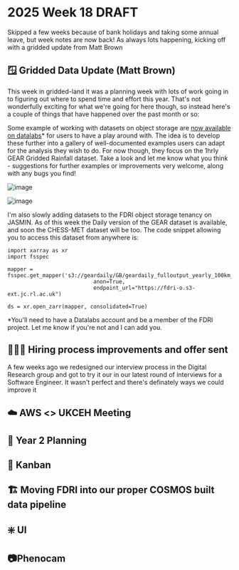 # 2025 Week 18 DRAFT

Skipped a few weeks because of bank holidays and taking some annual leave, but week notes are now back! As always lots happening, kicking off with a gridded update from Matt Brown

## 🪟 Gridded Data Update (Matt Brown)

This week in gridded-land it was a planning week with lots of work going in to figuring out where to spend time and effort this year. That's not wonderfully exciting for what we're going for here though, so instead here's a couple of things that have happened over the past month or so:

Some example of working with datasets on object storage are [now available on datalabs](https://datalab.datalabs.ceh.ac.uk/resource/fdri/gdaccessnb/lab)* for users to have a play around with. The idea is to develop these further into a gallery of well-documented examples users can adapt for the analysis they wish to do. For now though, they focus on the 1hrly GEAR Gridded Rainfall dataset. Take a look and let me know what you think - suggestions for further examples or improvements very welcome, along with any bugs you find! 

![image](https://github.com/user-attachments/assets/0929f61e-102b-46f2-9c44-d6dbffb1b9bd)

![image](https://github.com/user-attachments/assets/1ea247e7-9066-4e23-bb65-14417ade50cd)

I'm also slowly adding datasets to the FDRI object storage tenancy on JASMIN. As of this week the Daily version of the GEAR dataset is available, and soon the CHESS-MET dataset will be too. The code snippet allowing you to access this dataset from anywhere is:
```
import xarray as xr
import fsspec

mapper = fsspec.get_mapper('s3://geardaily/GB/geardaily_fulloutput_yearly_100km_chunks.zarr', 
                           anon=True, 
                           endpoint_url="https://fdri-o.s3-ext.jc.rl.ac.uk")

ds = xr.open_zarr(mapper, consolidated=True)
```

*You'll need to have a Datalabs account and be a member of the FDRI project. Let me know if you're not and I can add you. 


## 🧑‍🤝‍🧑 Hiring process improvements and offer sent

A few weeks ago we redesigned our interview process in the Digital Research group and got to try it our in our latest round of interviews for a Software Engineer. It wasn't perfect and there's definately ways we could improve it

## ☁️ AWS <> UKCEH Meeting

## 🥈 Year 2 Planning

## 🍌 Kanban

## 🏗️ Moving FDRI into our proper COSMOS built data pipeline

## ❇️ UI

## 📷Phenocam



